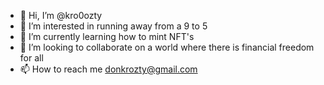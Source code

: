 - 👋 Hi, I’m @kro0ozty
- 👀 I’m interested in running away from a 9 to 5 
- 🌱 I’m currently learning how to mint NFT's 
- 💞️ I’m looking to collaborate on a world where there is financial freedom for all
- 📫 How to reach me donkrozty@gmail.com

<!---
kro0ozty/kro0ozty is a ✨ special ✨ repository because its `README.md` (this file) appears on your GitHub profile.
You can click the Preview link to take a look at your changes.
--->
